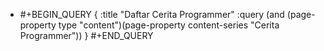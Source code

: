 - #+BEGIN_QUERY
  {
  :title "Daftar Cerita Programmer"
  :query (and (page-property type "content")(page-property content-series "Cerita Programmer"))
  }
  #+END_QUERY
